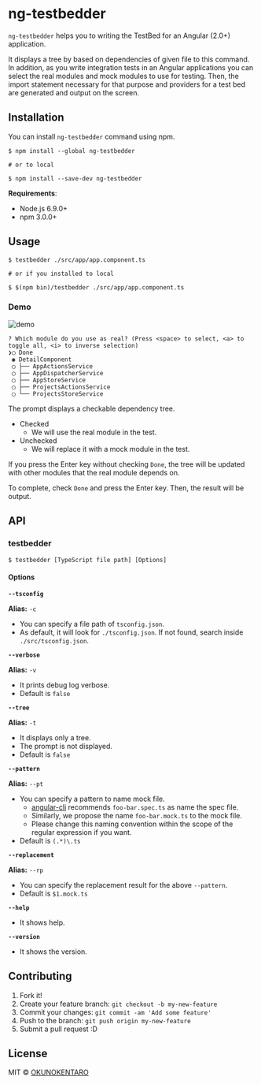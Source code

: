 # ng-testbedder

`ng-testbedder` helps you to writing the TestBed for an Angular (2.0+) application.

It displays a tree by based on dependencies of given file to this command. In addition, as you write integration tests in an Angular applications you can select the real modules and mock modules to use for testing. Then, the import statement necessary for that purpose and providers for a test bed are generated and output on the screen.


## Installation

You can install `ng-testbedder` command using npm.

```
$ npm install --global ng-testbedder

# or to local

$ npm install --save-dev ng-testbedder

```

**Requirements**: 

- Node.js 6.9.0+
- npm 3.0.0+

## Usage

```
$ testbedder ./src/app/app.component.ts

# or if you installed to local

$ $(npm bin)/testbedder ./src/app/app.component.ts
```

### Demo
![demo]

```
? Which module do you use as real? (Press <space> to select, <a> to toggle all, <i> to inverse selection)
❯◯ Done
 ◉ DetailComponent
 ◯ ├── AppActionsService
 ◯ ├── AppDispatcherService
 ◯ ├── AppStoreService
 ◯ ├── ProjectsActionsService
 ◯ └── ProjectsStoreService
```

The prompt displays a checkable dependency tree.

- Checked
  - We will use the real module in the test.
- Unchecked
  - We will replace it with a mock module in the test.
  
If you press the Enter key without checking `Done`, the tree will be updated with other modules that the real module depends on.

To complete, check `Done` and press the Enter key. Then, the result will be output.

## API

### testbedder

```
$ testbedder [TypeScript file path] [Options]
```

#### Options

**`--tsconfig`**

**Alias:** `-c`

- You can specify a file path of `tsconfig.json`.
- As default, it will look for `./tsconfig.json`. If not found, search inside `./src/tsconfig.json`.

**`--verbose`**

**Alias:** `-v`

- It prints debug log verbose.
- Default is `false`

**`--tree`**

**Alias:** `-t`

- It displays only a tree.
- The prompt is not displayed.
- Default is `false`

**`--pattern`**

**Alias:** `--pt`

- You can specify a pattern to name mock file.
  - [angular-cli](https://github.com/angular/angular-cli) recommends `foo-bar.spec.ts` as name the spec file.
  - Similarly, we propose the name `foo-bar.mock.ts` to the mock file.
  - Please change this naming convention within the scope of the regular expression if you want.
- Default is `(.*)\.ts`

**`--replacement`**

**Alias:** `--rp`

- You can specify the replacement result for the above `--pattern`.
- Default is `$1.mock.ts`

**`--help`**

- It shows help.

**`--version`**

- It shows the version.

## Contributing

1. Fork it!
2. Create your feature branch: `git checkout -b my-new-feature`
3. Commit your changes: `git commit -am 'Add some feature'`
4. Push to the branch: `git push origin my-new-feature`
5. Submit a pull request :D

## License

MIT © [OKUNOKENTARO](https://github.com/armorik83)

[demo]: https://raw.githubusercontent.com/armorik83/ng-testbedder/master/doc/demo.gif
